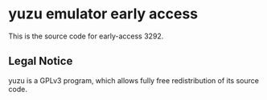 yuzu emulator early access
=============

This is the source code for early-access 3292.

## Legal Notice

yuzu is a GPLv3 program, which allows fully free redistribution of its source code.